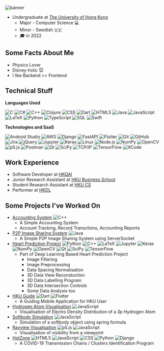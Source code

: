 ![banner](https://github.com/PCRedHot/PCRedHot/blob/main/banner.gif)

* Undergraduate at [The University of Hong Kong](https://www.hku.hk/)
  * Major - Computer Science 💻
  * Minor - Swedish 🇸🇪
  * 🎓 in 2022

## Some Facts About Me
* Physics Lover
* Disney-holic 🐭
* I like Backend >> Frontend

## Technical Stuff

**Languages Used**

![C](https://img.shields.io/badge/-C-000000?style=flat&logo=C)
![C#](https://img.shields.io/badge/-C%23-000000?style=flat&logo=Csharp&logoColor=239120)
![C++](https://img.shields.io/badge/-C++-000000?style=flat&logo=C%2B%2B&logoColor=00599C)
![Clojure](https://img.shields.io/badge/-Clojure-000000?style=flat&logo=Clojure)
![CSS](https://img.shields.io/badge/-CSS-000000?style=flat&logo=CSS3&logoColor=1572B6)
![Dart](https://img.shields.io/badge/-Dart-000000?style=flat&logo=Dart&logoColor=0175C2)
![HTML5](https://img.shields.io/badge/-HTML5-000000?style=flat&logo=HTML5)
![Java](https://img.shields.io/badge/-Java-000000?style=flat&logo=Java&logoColor=007396)
![JavaScript](https://img.shields.io/badge/-JavaScript-000000?style=flat&logo=javascript)
![LaTeX](https://img.shields.io/badge/-LaTeX-000000?style=flat&logo=LaTeX&logoColor=008080)
![Python](https://img.shields.io/badge/-Python-000000?style=flat&logo=python)
![TypeScript](https://img.shields.io/badge/-TypeScript-000000?style=flat&logo=typescript&logoColor=007ACC)
![SQL](https://img.shields.io/badge/-SQL-000000?style=flat&logo=MySQL)
![Swift](https://img.shields.io/badge/-Swift-000000?style=flat&logo=Swift)

**Technologies and SaaS**

![Android Studio](https://img.shields.io/badge/-Android%20Studio-000000?style=flat&logo=androidstudio&logoColor=3DDC84)
![AWS](https://img.shields.io/badge/-AWS-000000?style=flat&logo=amazonaws&logoColor=FF9900)
![Django](https://img.shields.io/badge/-Django-000000?style=flat&logo=django&logoColor=092E20)
![FastAPI](https://img.shields.io/badge/-FastAPI-000000?style=flat&logo=FastAPI&logoColor=009688)
![Flutter](https://img.shields.io/badge/-Flutter-000000?style=flat&logo=flutter&logoColor=02569B)
![Git](https://img.shields.io/badge/-Git-000000?style=flat&logo=git&logoColor=F05032)
![GitHub](https://img.shields.io/badge/-GitHub-000000?style=flat&logo=github&logoColor=FFFFFF)
![Jira](https://img.shields.io/badge/-Jira-000000?style=flat&logo=jira-software&logoColor=white&logoColor=0052CC)
![jQuery](https://img.shields.io/badge/-jQuery-000000?style=flat&logo=jQuery&logoColor=0769AD)
![Jupyter](https://img.shields.io/badge/-Jupyter-000000?style=flat&logo=Jupyter&logoColor=F37626)
![Keras](https://img.shields.io/badge/-Keras-000000?style=flat&logo=Keras&logoColor=D00000)
![Linux](https://img.shields.io/badge/-Linux-000000?style=flat&logo=linux&logoColor=FCC624)
![Node.js](https://img.shields.io/badge/-Node.js-000000?style=flat&logo=node.js&logoColor=339933)
![NumPy](https://img.shields.io/badge/-NumPy-000000?style=flat&logo=NumPy&logoColor=013243)
![OpenCV](https://img.shields.io/badge/-OpenCV-000000?style=flat&logo=OpenCV&logoColor=5C3EE8)
![p5.js](https://img.shields.io/badge/-p5dotjs-000000?style=flat&logo=p5dotjs&logoColor=ED225D)
![Postman](https://img.shields.io/badge/-Postman-000000?style=flat&logo=postman&logoColor=FF6C37)
![Qt](https://img.shields.io/badge/-Qt-000000?style=flat&logo=qt&logoColor=41CD52)
![SciPy](https://img.shields.io/badge/-SciPy-000000?style=flat&logo=SciPy&logoColor=8CAAE6)
![TCP/IP](https://img.shields.io/badge/-TCP/IP-000000?style=flat&logo=cisco&logoColor=white)
![TensorFlow](https://img.shields.io/badge/-TensorFlow-000000?style=flat&logo=TensorFlow&logoColor=FF6F00)
![XCode](https://img.shields.io/badge/-XCode-000000?style=flat&logo=XCode&logoColor=1575F9)

## Work Experience
 * Software Developer at [HKQAI](https://hkqai.com/)
 * Junior Research Assistant at [HKU Business School](https://www.hkubs.hku.hk/)
 * Student Research Assistant at [HKU CS](https://www.cs.hku.hk/)
 * Performer at [HKDL](https://www.hongkongdisneyland.com/)

## Some Projects I've Worked On
 * [Accounting System](https://github.com/PCRedHot/Accounting-System) ![C++](https://img.shields.io/badge/-C++-000000?style=flat&logo=C%2B%2B&logoColor=00599C)
   * A Simple Accounting System
   * Account Tracking, Record Transctions, Accounting Reports
 * [P2P Image Sharing System](https://github.com/PCRedHot/P2P_Image_Sharing_System) ![Java](https://img.shields.io/badge/-Java-000000?style=flat&logo=Java&logoColor=007396)
   * A Simple P2P Image Sharing System using ServerSocket
 * [Heart Prediction Project](https://github.com/PCRedHot/EchoProject)
![Python](https://img.shields.io/badge/-Python-000000?style=flat&logo=python)
![C++](https://img.shields.io/badge/-C++-000000?style=flat&logo=C%2B%2B&logoColor=00599C)
![LaTeX](https://img.shields.io/badge/-LaTeX-000000?style=flat&logo=LaTeX&logoColor=008080)
![Jupyter](https://img.shields.io/badge/-Jupyter-000000?style=flat&logo=Jupyter&logoColor=F37626)
![Keras](https://img.shields.io/badge/-Keras-000000?style=flat&logo=Keras&logoColor=D00000)
![NumPy](https://img.shields.io/badge/-NumPy-000000?style=flat&logo=NumPy&logoColor=013243)
![OpenCV](https://img.shields.io/badge/-OpenCV-000000?style=flat&logo=OpenCV&logoColor=5C3EE8)
![Qt](https://img.shields.io/badge/-Qt-000000?style=flat&logo=qt&logoColor=41CD52)
![SciPy](https://img.shields.io/badge/-SciPy-000000?style=flat&logo=SciPy&logoColor=8CAAE6)
![TensorFlow](https://img.shields.io/badge/-TensorFlow-000000?style=flat&logo=TensorFlow&logoColor=FF6F00)
   * Part of Deep Learning Based Heart Prediction Project
     * Image Filtering
     * Image Preprocessing
     * Data Spacing Normalisation
     * 3D Data View Reconstuction
     * 3D Data Labelling Program
     * 3D Data Intersection Controls
     * Some Data Analysis too
* [HKU Guide](https://github.com/PCRedHot/hku_guide)
![Dart](https://img.shields.io/badge/-Dart-000000?style=flat&logo=Dart&logoColor=0175C2)
![Flutter](https://img.shields.io/badge/-Flutter-000000?style=flat&logo=flutter&logoColor=02569B)
   * A Guiding Mobile Application for HKU User 
* [Hydrogen Atom Visualisation](https://github.com/PCRedHot/Hydrogen-Atom-Visualisation)
![JavaScript](https://img.shields.io/badge/-JavaScript-000000?style=flat&logo=javascript)
   * Visualisation of Electro Density Distribution of a *3p* Hydrogen Atom
* [Softbody Simulation](https://github.com/PCRedHot/2D-Softbody-Simulation)
![JavaScript](https://img.shields.io/badge/-JavaScript-000000?style=flat&logo=javascript)
   * Simulation of a softbody object using spring formula
* [Rayview Visualisation](https://github.com/PCRedHot/Rayview-Visualisation)
![p5.js](https://img.shields.io/badge/-p5dotjs-000000?style=flat&logo=p5dotjs&logoColor=ED225D)
![JavaScript](https://img.shields.io/badge/-JavaScript-000000?style=flat&logo=javascript)
   * Visualisation of visibility from a viewpoint
* [HotZone](https://github.com/PCRedHot/HotZone)
![HTML5](https://img.shields.io/badge/-HTML5-000000?style=flat&logo=HTML5)
![JavaScript](https://img.shields.io/badge/-JavaScript-000000?style=flat&logo=javascript)
![CSS](https://img.shields.io/badge/-CSS-000000?style=flat&logo=CSS3&logoColor=1572B6)
![Python](https://img.shields.io/badge/-Python-000000?style=flat&logo=python)
![Django](https://img.shields.io/badge/-Django-000000?style=flat&logo=django&logoColor=092E20)
  * A COVID-19 Transmission Chains / Clusters Identification Program

<!--
**PCRedHot/PCRedHot** is a ✨ _special_ ✨ repository because its `README.md` (this file) appears on your GitHub profile.

Here are some ideas to get you started:

- 🔭 I’m currently working on ...
- 🌱 I’m currently learning ...
- 👯 I’m looking to collaborate on ...
- 🤔 I’m looking for help with ...
- 💬 Ask me about ...
- 📫 How to reach me: ...
- 😄 Pronouns: ...
- ⚡ Fun fact: ...
-->
